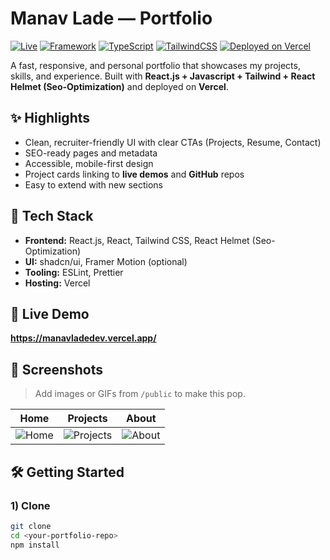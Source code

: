 # Manav Lade — Portfolio

[![Live](https://img.shields.io/badge/Live-Demo-2ea44f)](https://manavladedev.vercel.app/)
[![Framework](https://img.shields.io/badge/Next.js-13%2B-black)](#)
[![TypeScript](https://img.shields.io/badge/TypeScript-5.x-blue)](#)
[![TailwindCSS](https://img.shields.io/badge/TailwindCSS-3.x-06B6D4)](#)
[![Deployed on Vercel](https://img.shields.io/badge/Deployed%20on-Vercel-black)](#)

A fast, responsive, and personal portfolio that showcases my projects, skills, and experience. Built with **React.js + Javascript + Tailwind + React Helmet (Seo-Optimization)** and deployed on **Vercel**.

## ✨ Highlights
- Clean, recruiter-friendly UI with clear CTAs (Projects, Resume, Contact)
- SEO-ready pages and metadata
- Accessible, mobile-first design
- Project cards linking to **live demos** and **GitHub** repos
- Easy to extend with new sections

## 🧰 Tech Stack
- **Frontend:** React.js, React, Tailwind CSS, React Helmet (Seo-Optimization)
- **UI:** shadcn/ui, Framer Motion (optional)
- **Tooling:** ESLint, Prettier
- **Hosting:** Vercel

## 🚀 Live Demo
**https://manavladedev.vercel.app/**

## 📸 Screenshots
> Add images or GIFs from `/public` to make this pop.

| Home | Projects | About |
|------|----------|-------|
| ![Home](./public/screens/home.png) | ![Projects](./public/screens/projects.png) | ![About](./public/screens/about.png) |

## 🛠️ Getting Started

### 1) Clone
```bash
git clone 
cd <your-portfolio-repo>
npm install
